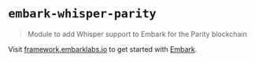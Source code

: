 # `embark-whisper-parity`

> Module to add Whisper support to Embark for the Parity blockchain

Visit [framework.embarklabs.io](https://framework.embarklabs.io/) to get started with
[Embark](https://github.com/embarklabs/embark).
